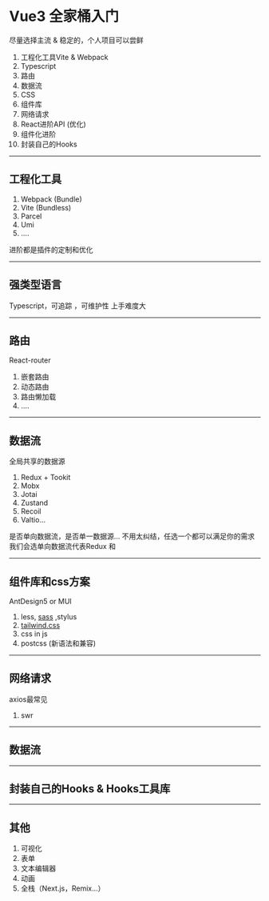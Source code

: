 # Vue3 全家桶入门

尽量选择主流 & 稳定的，个人项目可以尝鲜

1. 工程化工具Vite & Webpack
2. Typescript
3. 路由 
4. 数据流
5. CSS 
6. 组件库
7. 网络请求
8. React进阶API (优化)
9. 组件化进阶
10. 封装自己的Hooks

---

## 工程化工具

1. Webpack  (Bundle)
2. Vite     (Bundless)
3. Parcel
4. Umi
5. ....

进阶都是插件的定制和优化

---

## 强类型语言
Typescript，可追踪 ，可维护性
上手难度大

---

## 路由

React-router
1. 嵌套路由
2. 动态路由
3. 路由懒加载
4. ....


---

## 数据流
全局共享的数据源
1. Redux + Tookit
2. Mobx
3. Jotai
4. Zustand
5. Recoil 
6. Valtio...

是否单向数据流，是否单一数据源...
不用太纠结，任选一个都可以满足你的需求 
我们会选单向数据流代表Redux 和 

---

## 组件库和css方案

AntDesign5 or MUI 

1. less, [sass](https://sass-lang.com/) ,stylus
2. [tailwind.css](https://tailwindcss.com/)
3. css in js
4. postcss (新语法和兼容)

---

## 网络请求
axios最常见
1. swr


---

## 数据流


---


## 封装自己的Hooks & Hooks工具库


---

## 其他
1. 可视化
2. 表单
3. 文本编辑器
4. 动画
5. 全栈（Next.js，Remix...）
